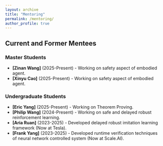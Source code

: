 ```yaml
---
layout: archive
title: "Mentoring"
permalink: /mentoring/
author_profile: true
---
```


## Current and Former Mentees

### Master Students
- **[Zinan Wang]** (2025-Present) - Working on safety aspect of embodied agent.
- **[Xinyu Cao]** (2025-Present) - Working on safety aspect of embodied agent.

### Undergraduate Students
- **[Eric Yang]** (2025-Present) - Working on Theorem Proving.
- **[Philip Wang]** (2024-Present) - Working on safe and delayed robust reinforcement learning.
- **[Aria Ruan]** (2023-2025) - Developed delayed robust imitation learning framework (Now at Tesla).
- **[Frank Yang]** (2023-2025) - Developed runtime verification techniques of neural network controlled system (Now at Scale.AI). 





